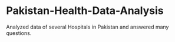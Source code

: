 # Pakistan-Health-Data-Analysis
Analyzed data of several Hospitals in Pakistan and answered many questions. 
